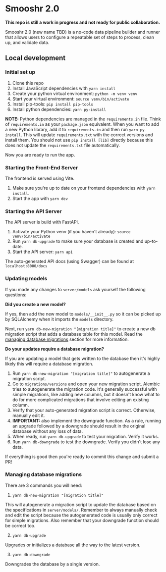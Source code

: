 # Smooshr 2.0

**This repo is still a work in progress and not ready for public collaboration.**

Smooshr 2.0 (new name TBD) is a no-code data pipeline builder and runner that allows users to configure a repeatable set of steps to process, clean up, and validate data.

## Local development

### Initial set up

1. Clone this repo
2. Install JavaScript dependencies with `yarn install`
3. Create your python virtual environment: `python -m venv venv`
4. Start your virtual environment: `source venv/bin/activate`
5. Install pip-tools: `pip install pip-tools`
6. Install python dependencies: `yarn py-install`

**NOTE:** Python dependencies are managed in the `requirements.in` file. Think of `requirements.in` as your `package.json` equivalent. When you want to add a new Python library, add it to `requirements.in` and then run `yarn py-install`. This will update `requirements.txt` with the correct versions and install them. You should not use `pip install [lib]` directly because this does not update the `requirements.txt` file automatically.

Now you are ready to run the app.

### Starting the Front-End Server

The frontend is served using Vite.

1. Make sure you're up to date on your frontend dependencies with `yarn install`.
2. Start the app with `yarn dev`

### Starting the API Server

The API server is build with FastAPI.

1. Activate your Python venv (if you haven't already): `source venv/bin/activate`
2. Run `yarn db-upgrade` to make sure your database is created and up-to-date.
3. Start the API server: `yarn api`

The auto-generated API docs (using Swagger) can be found at `localhost:8000/docs`

### Updating models

If you made any changes to `server/models` ask yourself the following questions:

**Did you create a new model?**

If yes, then add the new model to `models/__init__.py` so it can be picked up by SQLAlchemy when it imports the `models` directory.

Next, run `yarn db-new-migration "[migration title]"` to create a new db migration script that adds a database table for this model. Read the [managing database migrations](#managing-database-migrations) section for more information.

**Do your updates require a database migration?**

If you are updating a model that gets written to the database then it's highly likely this will require a database migration.

1. Run `yarn db-new-migration "[migration title]"` to autogenerate a migration script.
2. Go to `migrations/versions` and open your new migration script. Alembic tries to autogenerate the migration code. It's generally successful with simple migrations, like adding new columns, but it doesn't know what to do for more complicated migrations that involve editing an existing column.
3. Verify that your auto-generated migration script is correct. Otherwise, manually edit it.
4. **IMPORTANT:** also implement the downgrade function. As a rule, running an upgrade followed by a downgrade should result in the original database without any loss of data.
5. When ready, run `yarn db-upgrade` to test your migration. Verify it works.
6. Run `yarn db-downgrade` to test the downgrade. Verify you didn't lose any data.

If everything is good then you're ready to commit this change and submit a PR!

### Managing database migrations

There are 3 commands you will need:

1. `yarn db-new-migration "[migration title]"`

This will autogenerate a migration script to update the database based on the specifications in `server/models/`. Remember to always manually check and edit the script because the autogenerated code is usually only correct for simple migrations. Also remember that your downgrade function should be correct too.

2. `yarn db-upgrade`

Upgrades or initializes a database all the way to the latest version.

3. `yarn db-downgrade`

Downgrades the database by a single version.
